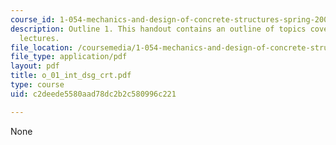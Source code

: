 ```yaml
---
course_id: 1-054-mechanics-and-design-of-concrete-structures-spring-2004
description: Outline 1. This handout contains an outline of topics covered in course
  lectures.
file_location: /coursemedia/1-054-mechanics-and-design-of-concrete-structures-spring-2004/c2deede5580aad78dc2b2c580996c221_o_01_int_dsg_crt.pdf
file_type: application/pdf
layout: pdf
title: o_01_int_dsg_crt.pdf
type: course
uid: c2deede5580aad78dc2b2c580996c221

---
```

None